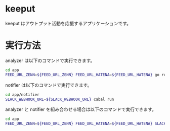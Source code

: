 # keeput

keeput はアウトプット活動を応援するアプリケーションです。

# 実行方法

analyzer は以下のコマンドで実行できます。

```bash
cd app
FEED_URL_ZENN=${FEED_URL_ZENN} FEED_URL_HATENA=${FEED_URL_HATENA} go run analyzer/cmd/cli/main.go
```

notifier は以下のコマンドで実行できます。

```bash
cd app/notifier
SLACK_WEBHOOK_URL=${SLACK_WEBHOOK_URL} cabal run
```

analyzer と notifier を組み合わせる場合は以下のコマンドで実行できます。

```bash
cd app
FEED_URL_ZENN=${FEED_URL_ZENN} FEED_URL_HATENA=${FEED_URL_HATENA} SLACK_WEBHOOK_URL=${SLACK_WEBHOOK_URL} go run analyzer/cmd/cli/main.go | (cd notifier && cabal run)
```

